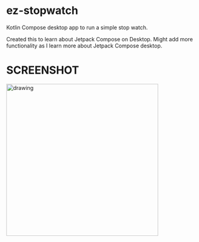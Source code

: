 # ez-stopwatch
Kotlin Compose desktop app to run a simple stop watch.

Created this to learn about Jetpack Compose on Desktop. Might add more functionality as I learn more about Jetpack Compose desktop.

# SCREENSHOT

<img src="https://user-images.githubusercontent.com/5241162/184668868-967e922b-c324-48ce-964e-53a8cfbfdaed.png" alt="drawing" height="400" width="400"/>
